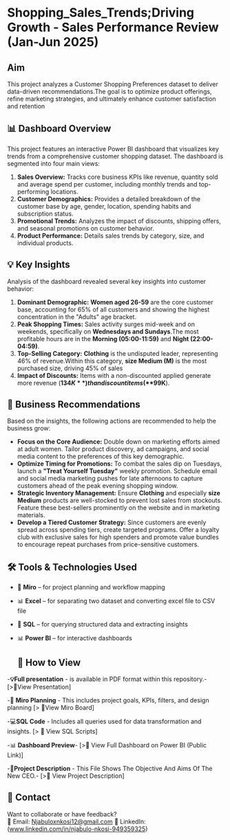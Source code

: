 # Shopping_Sales_Trends;Driving Growth - Sales Performance Review (Jan-Jun 2025)

## Aim
This project analyzes a Customer Shopping Preferences dataset to deliver data-driven recommendations.The goal is to optimize product offerings, refine marketing strategies, and ultimately enhance customer satisfaction and retention

## 📊 Dashboard Overview
This project features an interactive Power BI dashboard that visualizes key trends from a comprehensive customer shopping dataset. The dashboard is segmented into four main views:
1.  **Sales Overview:** Tracks core business KPIs like revenue, quantity sold and average spend per customer, including monthly trends and top-performing locations.
2.  **Customer Demographics:** Provides a detailed breakdown of the customer base by age, gender, location, spending habits and subscription status.
3.  **Promotional Trends:** Analyzes the impact of discounts, shipping offers, and seasonal promotions on customer behavior.
4.  **Product Performance:** Details sales trends by category, size, and individual products.

   ## 💡 Key Insights
Analysis of the dashboard revealed several key insights into customer behavior:

1.  **Dominant Demographic:** **Women aged 26-59** are the core customer base, accounting for 65% of all customers and showing the highest concentration in the "Adults" age bracket.
2.  **Peak Shopping Times:** Sales activity surges mid-week and on weekends, specifically on **Wednesdays and Sundays**.The most profitable hours are in the **Morning (05:00-11:59)** and **Night (22:00-04:59)**.
3.  **Top-Selling Category:** **Clothing** is the undisputed leader, representing 46% of revenue.Within this category, **size Medium (M)** is the most purchased size, driving 45% of sales
4.  **Impact of Discounts:** Items with a non-discounted applied generate more revenue (**$134K**) than discount items (**$99K**).

## 🚀 Business Recommendations

Based on the insights, the following actions are recommended to help the business grow:

* **Focus on the Core Audience:** Double down on marketing efforts aimed at adult women. Tailor product discovery, ad campaigns, and social media content to the preferences of this key demographic.
* **Optimize Timing for Promotions:** To combat the sales dip on Tuesdays, launch a **"Treat Yourself Tuesday"** weekly promotion. Schedule email and social media marketing pushes for late afternoons to capture customers ahead of the peak evening shopping window.
* **Strategic Inventory Management:** Ensure **Clothing** and especially **size Medium** products are well-stocked to prevent lost sales from stockouts. Feature these best-sellers prominently on the website and in marketing materials.
* **Develop a Tiered Customer Strategy:** Since customers are evenly spread across spending tiers, create targeted programs. Offer a loyalty club with exclusive sales for high spenders and promote value bundles to encourage repeat purchases from price-sensitive customers.

 ## 🛠️ Tools & Technologies Used

- 🧠 **Miro** – for project planning and workflow mapping  
- 📊 **Excel** – for separating two dataset and converting excel file to CSV file
- 🐘 **SQL** – for querying structured data and extracting insights    
- 📊 **Power BI** – for interactive dashboards

  ##  🎥 How to View

-**💡Full presentation** - is available in PDF format within this repository.- [>🔗View Presentation]

-🧠 **Miro Planning** - This includes project goals, KPIs, filters, and design planning
[> 🔗View Miro Board]


-💻**SQL Code** - Includes all queries used for data transformation and insights.
[> 🔗 View SQL Scripts]


 -📊 **Dashboard Preview**- [>🔗 View Full Dashboard on Power BI (Public Link)]

-**📝Project Description** - This File Shows The Objective And Aims Of The New CEO.- [>🔗 View Project Description]


## 📩 Contact

Want to collaborate or have feedback?  
📧 Email: Njabuloxnkosi12@gmail.com
🔗 LinkedIn:(www.linkedin.com/in/njabulo-nkosi-949359325)
